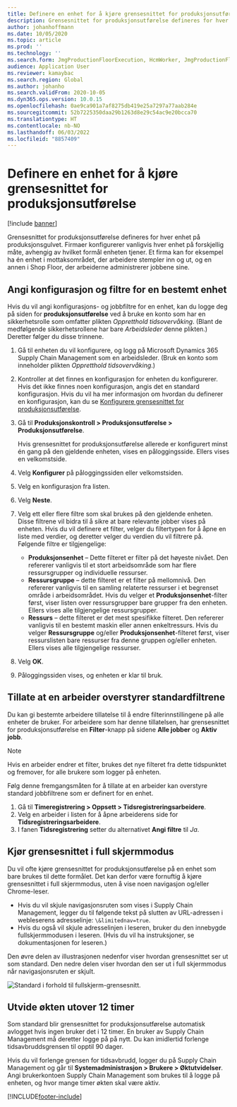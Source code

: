 ```yaml
---
title: Definere en enhet for å kjøre grensesnittet for produksjonsutførelse
description: Grensesnittet for produksjonsutførelse defineres for hver enhet på produksjonsgulvet. Firmaer konfigurerer vanligvis hver enhet på forskjellig måte, avhengig av hvilket formål enheten tjener. Et firma kan for eksempel ha én enhet i mottaksområdet, der arbeidere stempler inn og ut, og en annen i Shop Floor, der arbeiderne administrerer jobbene sine.
author: johanhoffmann
ms.date: 10/05/2020
ms.topic: article
ms.prod: ''
ms.technology: ''
ms.search.form: JmgProductionFloorExecution, HcmWorker, JmgProductionFloorExecutionDeviceConfiguration
audience: Application User
ms.reviewer: kamaybac
ms.search.region: Global
ms.author: johanho
ms.search.validFrom: 2020-10-05
ms.dyn365.ops.version: 10.0.15
ms.openlocfilehash: 0ae9ca901a7af8275db419e25a7297a77aab284e
ms.sourcegitcommit: 52b7225350daa29b1263d8e29c54ac9e20bcca70
ms.translationtype: HT
ms.contentlocale: nb-NO
ms.lasthandoff: 06/03/2022
ms.locfileid: "8857409"
---
```

# <a name="set-up-a-device-to-run-the-production-floor-execution-interface"></a>Definere en enhet for å kjøre grensesnittet for produksjonsutførelse

[!include [banner](../includes/banner.md)]

Grensesnittet for produksjonsutførelse defineres for hver enhet på produksjonsgulvet. Firmaer konfigurerer vanligvis hver enhet på forskjellig måte, avhengig av hvilket formål enheten tjener. Et firma kan for eksempel ha én enhet i mottaksområdet, der arbeidere stempler inn og ut, og en annen i Shop Floor, der arbeiderne administrerer jobbene sine.

## <a name="set-the-configuration-and-filters-for-a-specific-device"></a>Angi konfigurasjon og filtre for en bestemt enhet

Hvis du vil angi konfigurasjons- og jobbfiltre for en enhet, kan du logge deg på siden for **produksjonsutførelse** ved å bruke en konto som har en sikkerhetsrolle som omfatter plikten *Oppretthold tidsovervåking*. (Blant de medfølgende sikkerhetsrollene har bare *Arbeidsleder* denne plikten.) Deretter følger du disse trinnene.

1. Gå til enheten du vil konfigurere, og logg på Microsoft Dynamics 365 Supply Chain Management som en arbeidsleder. (Bruk en konto som inneholder plikten *Oppretthold tidsovervåking*.)
1. Kontroller at det finnes en konfigurasjon for enheten du konfigurerer. Hvis det ikke finnes noen konfigurasjon, angis det en standard konfigurasjon. Hvis du vil ha mer informasjon om hvordan du definerer en konfigurasjon, kan du se [Konfigurere grensesnittet for produksjonsutførelse](production-floor-execution-configure.md).
1. Gå til **Produksjonskontroll \> Produksjonsutførelse \> Produksjonsutførelse**.

    Hvis grensesnittet for produksjonsutførelse allerede er konfigurert minst én gang på den gjeldende enheten, vises en påloggingsside. Ellers vises en velkomstside.

1. Velg **Konfigurer** på påloggingssiden eller velkomstsiden.
1. Velg en konfigurasjon fra listen.
1. Velg **Neste**.
1. Velg ett eller flere filtre som skal brukes på den gjeldende enheten. Disse filtrene vil bidra til å sikre at bare relevante jobber vises på enheten. Hvis du vil definere et filter, velger du filtertypen for å åpne en liste med verdier, og deretter velger du verdien du vil filtrere på. Følgende filtre er tilgjengelige:

    - **Produksjonsenhet** – Dette filteret er filter på det høyeste nivået. Den refererer vanligvis til et stort arbeidsområde som har flere ressursgrupper og individuelle ressurser.
    - **Ressursgruppe** – dette filteret er et filter på mellomnivå. Den refererer vanligvis til en samling relaterte ressurser i et begrenset område i arbeidsområdet. Hvis du velger et **Produksjonsenhet**-filter først, viser listen over ressursgrupper bare grupper fra den enheten. Ellers vises alle tilgjengelige ressursgrupper.
    - **Ressurs** – dette filteret er det mest spesifikke filteret. Den refererer vanligvis til en bestemt maskin eller annen enkeltressurs. Hvis du velger **Ressursgruppe** og/eller **Produksjonsenhet**-filteret først, viser ressurslisten bare ressurser fra denne gruppen og/eller enheten. Ellers vises alle tilgjengelige ressurser.

1. Velg **OK**.
1. Påloggingssiden vises, og enheten er klar til bruk.

## <a name="allow-a-worker-to-override-the-default-filters"></a>Tillate at en arbeider overstyrer standardfiltrene

Du kan gi bestemte arbeidere tillatelse til å endre filterinnstillingene på alle enheter de bruker. For arbeidere som har denne tillatelsen, har grensesnittet for produksjonsutførelse en **Filter**-knapp på sidene **Alle jobber** og **Aktiv jobb**.

> [!NOTE]
> Hvis en arbeider endrer et filter, brukes det nye filteret fra dette tidspunktet og fremover, for alle brukere som logger på enheten.

Følg denne fremgangsmåten for å tillate at en arbeider kan overstyre standard jobbfiltrene som er definert for en enhet.

1. Gå til **Timeregistrering \> Oppsett \> Tidsregistreringsarbeidere**.
1. Velg en arbeider i listen for å åpne arbeiderens side for **Tidsregistreringsarbeidere**.
1. I fanen **Tidsregistrering** setter du alternativet **Angi filtre** til *Ja*.

## <a name="run-the-interface-in-full-screen-mode"></a>Kjør grensesnittet i full skjermmodus

Du vil ofte kjøre grensesnittet for produksjonsutførelse på en enhet som bare brukes til dette formålet. Det kan derfor være fornuftig å kjøre grensesnittet i full skjermmodus, uten å vise noen navigasjon og/eller Chrome-leser.

- Hvis du vil skjule navigasjonsruten som vises i Supply Chain Management, legger du til følgende tekst på slutten av URL-adressen i webleserens adresselinje: `\&limitednav=true`.
- Hvis du også vil skjule adresselinjen i leseren, bruker du den innebygde fullskjermmodusen i leseren. (Hvis du vil ha instruksjoner, se dokumentasjonen for leseren.)

Den øvre delen av illustrasjonen nedenfor viser hvordan grensesnittet ser ut som standard. Den nedre delen viser hvordan den ser ut i full skjermmodus når navigasjonsruten er skjult.

![Standard i forhold til fullskjerm-grensesnitt.](media/pfei-full-screen.png "Standard i forhold til fullskjerm-grensesnitt")

## <a name="extend-the-session-past-12-hours"></a>Utvide økten utover 12 timer

Som standard blir grensesnittet for produksjonsutførelse automatisk avlogget hvis ingen bruker det i 12 timer. En bruker av Supply Chain Management må deretter logge på på nytt. Du kan imidlertid forlenge tidsavbruddsgrensen til opptil 90 dager.

Hvis du vil forlenge grensen for tidsavbrudd, logger du på Supply Chain Management og går til **Systemadministrasjon \> Brukere \> Øktutvidelser**. Angi brukerkontoen Supply Chain Management som brukes til å logge på enheten, og hvor mange timer økten skal være aktiv.


[!INCLUDE[footer-include](../../includes/footer-banner.md)]
